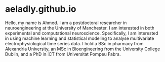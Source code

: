 # aeladly.github.io
Hello, my name is Ahmed. I am a postdoctoral researcher in neuroengineering at the University of Manchester.
I am interested in both experimental and computational neuroscience. 
Specifically, I am interested in using machine learning and statistical modeling to analyse multivariate electrophysiological time series data.
I hold a BSc in pharmacy from Alexandria University, an MSc in Bioengineering from the University College Dublin, and a PhD in ICT from Universitat Pompeu Fabra.
